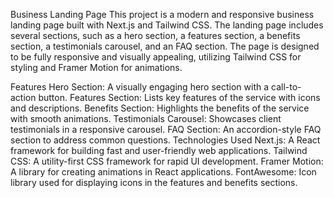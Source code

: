 
Business Landing Page
This project is a modern and responsive business landing page built with Next.js and Tailwind CSS. The landing page includes several sections, such as a hero section, a features section, a benefits section, a testimonials carousel, and an FAQ section. The page is designed to be fully responsive and visually appealing, utilizing Tailwind CSS for styling and Framer Motion for animations.


Features
Hero Section: A visually engaging hero section with a call-to-action button.
Features Section: Lists key features of the service with icons and descriptions.
Benefits Section: Highlights the benefits of the service with smooth animations.
Testimonials Carousel: Showcases client testimonials in a responsive carousel.
FAQ Section: An accordion-style FAQ section to address common questions.
Technologies Used
Next.js: A React framework for building fast and user-friendly web applications.
Tailwind CSS: A utility-first CSS framework for rapid UI development.
Framer Motion: A library for creating animations in React applications.
FontAwesome: Icon library used for displaying icons in the features and benefits sections.
